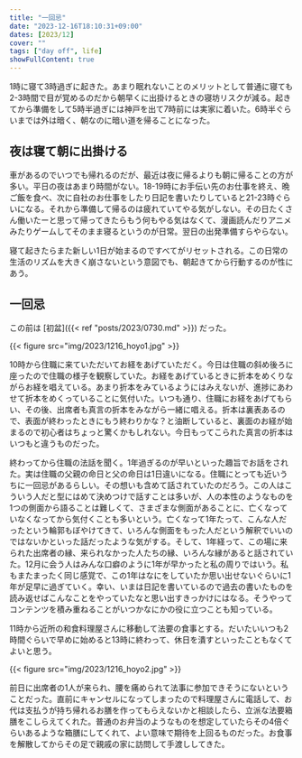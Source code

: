 ```yaml
---
title: "一回忌"
date: "2023-12-16T18:10:31+09:00"
dates: [2023/12]
cover: ""
tags: ["day off", life]
showFullContent: true
---
```


1時に寝て3時過ぎに起きた。あまり眠れないことのメリットとして普通に寝ても2-3時間で目が覚めるのだから朝早くに出掛けるときの寝坊リスクが減る。起きてから準備をして5時半過ぎには神戸を出て7時前には実家に着いた。6時半ぐらいまでは外は暗く、朝なのに暗い道を帰ることになった。

## 夜は寝て朝に出掛ける

車があるのでいつでも帰れるのだが、最近は夜に帰るよりも朝に帰ることの方が多い。平日の夜はあまり時間がない。18-19時にお手伝い先のお仕事を終え、晩ご飯を食べ、次に自社のお仕事をしたり日記を書いたりしていると21-23時ぐらいになる。それから準備して帰るのは疲れていてやる気がしない。その日たくさん働いたーと思って帰ってきたらもう何もやる気はなくて、漫画読んだりアニメみたりゲームしてそのまま寝るというのが日常。翌日の出発準備すらやらない。

寝て起きたらまた新しい1日が始まるのですべてがリセットされる。この日常の生活のリズムを大きく崩さないという意図でも、朝起きてから行動するのが性にあう。

## 一回忌

この前は [初盆]({{< ref "posts/2023/0730.md" >}}) だった。

{{< figure src="img/2023/1216_hoyo1.jpg" >}}

10時から住職に来ていただいてお経をあげていただく。今日は住職の斜め後ろに座ったので住職の様子を観察していた。お経をあげているときに折本をめくりながらお経を唱えている。あまり折本をみているようにはみえないが、進捗にあわせて折本をめくっていることに気付いた。いつも通り、住職にお経をあげてもらい、その後、出席者も真言の折本をみながら一緒に唱える。折本は裏表あるので、表面が終わったときにもう終わりかな？と油断していると、裏面のお経が始まるので初心者はちょっと驚くかもしれない。今日もってこられた真言の折本はいつもと違うものだった。

終わってから住職の法話を聞く。1年過ぎるのが早いといった趣旨でお話をされた。実は住職の父親の命日と父の命日は1日違いになる。住職にとっても近いうちに一回忌があるらしい。その想いも含めて話されていたのだろう。この人はこういう人だと型にはめて決めつけで話すことは多いが、人の本性のようなものを1つの側面から語ることは難しくて、さまざまな側面があることに、亡くなっていなくなってから気付くことも多いという。亡くなって1年たって、こんな人だったという輪郭もぼやけてきて、いろんな側面をもった人だという解釈でいいのではないかといった話だったような気がする。そして、1年経って、この場に来られた出席者の縁、来られなかった人たちの縁、いろんな縁があると話されていた。12月に会う人はみんな口癖のように1年が早かったと私の周りではいう。私もまたまったく同じ感覚で、この1年はなにをしていたか思い出せないぐらいに1年が足早に過ぎていく。幸い、いまは日記を書いているので過去の書いたものを読み返せばこんなことをやっていたなと思い出すきっかけにはなる。そうやってコンテンツを積み重ねることがいつかなにかの役に立つことも知っている。

11時から近所の和食料理屋さんに移動して法要の食事とする。だいたいいつも2時間ぐらいで早めに始めると13時に終わって、休日を潰すといったこともなくてよいと思う。

{{< figure src="img/2023/1216_hoyo2.jpg" >}}

前日に出席者の1人が来られ、腰を痛められて法事に参加できそうにないということだった。直前にキャンセルになってしまったので料理屋さんに電話して、お代は支払うが持ち帰れるお膳を作ってもらえないかと相談したら、立派な法要箱膳をこしらえてくれた。普通のお弁当のようなものを想定していたらその4倍ぐらいあるような箱膳にしてくれて、よい意味で期待を上回るものだった。お食事を解散してからその足で親戚の家に訪問して手渡ししてきた。
